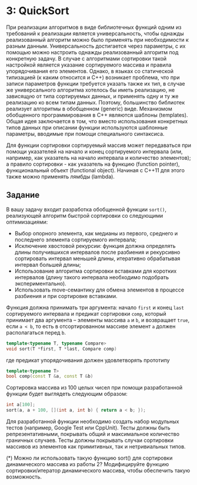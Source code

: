 # 3: QuickSort

При реализации алгоритмов в виде библиотечных функций одним из требований к реализации является универсальность, чтобы однажды реализованный алгоритм можно было применять при необходимости к разным данным. Универсальность достигается через параметры, с их помощью можно настроить однажды реализованный алгоритм под конкретную задачу. В случае с алгоритмами сортировки такой настройкой является указание сортируемого массива и правила упорядочивания его элементов. Однако, в языках со статической типизацией (к каким относится и C++) возникает проблема, что при записи параметров функции требуется указать также их тип, в случае же универсального алгоритма хотелось бы иметь реализацию, не зависящую от типа сортируемых данных, и применять одну и ту же реализацию ко всем типам данных. Поэтому, большинство библиотек реализует алгоритмы в обобщенном (generic) виде. Механизмом обобщенного программирования в C++ являются шаблоны (templates). Общая идея заключается в том, что вместо использования конкретных типов данных при описании функции используются шаблонные параметры, вводимые при помощи специального синтаксиса.

Для функции сортировки сортируемый массив может передаваться при помощи указателей на начало и конец сортируемого интервала (или, например, как указатель на начало интервала и количество элементов); а правило сортировки - как указатель на функцию (function pointer), функциональный объект (functional object). Начиная с C++11 для этого также можно применять лямбды (lambda).

## Задание

В вашу задачу входит разработка обобщенной функции `sort()`, реализующей алгоритм быстрой сортировки со следующими оптимизациями:
* Выбор опорного элемента, как медианы из первого, среднего и последнего элемента сортируемого интервала;
* Исключение хвостовой рекурсии: функция должна определять длины получившихся интервалов после разбиения и рекурсивно сортировать интервал меньшей длины, итеративно обрабатывая интервал большей длины;
* Использование алгоритма сортировки вставками для коротких интервалов (длину такого интервала необходимо подобрать экспериментально).
* Использовать move-семантику для обмена элементов в процессе разбиения и при сортировке вставками.

Функция должна принимать три аргумента: начало `first` и конец `last` сортируемого интервала и предикат сортировки `comp`, который принимает два аргумента – элементы массива `a` и `b`, и возвращает `true`, если `a < b`, то есть в отсортированном массиве элемент `a` должен располагаться перед `b`.

``` C++
template<typename T, typename Compare>
void sort(T *first, T *last, Compare comp)
```

где предикат упорядочивания должен удовлетворять прототипу

``` C++
template<typename T>
bool comp(const T &a, const T &b)
```

Сортировка массива из 100 целых чисел при помощи разработанной функции будет выглядеть следующим образом:

``` C++
int a[100];
sort(a, a + 100, [](int a, int b) { return a < b; });
```

Для разработанной функции необходимо создать набор модульных тестов (например, Google Test или CppUnit). Тесты должны быть репрезентативными, покрывать общий и максимальное количество граничных случаев. Тесты должны покрывать случаи сортировки массивов из элементов как примитивных, так и нетривиальных типов.

(*) Можно ли использовать такую функцию sort() для сортировки динамического массива из работы 2? Модифицируйте функцию сортировки/итератор динамического массива, чтобы обеспечить такую возможность.
